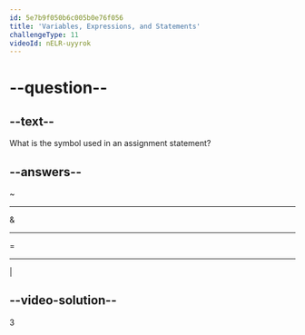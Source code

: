 ```yaml
---
id: 5e7b9f050b6c005b0e76f056
title: 'Variables, Expressions, and Statements'
challengeType: 11
videoId: nELR-uyyrok
---
```


# --question--

## --text--

What is the symbol used in an assignment statement?

## --answers--

~

---

&

---

=

---

\|

## --video-solution--

3

